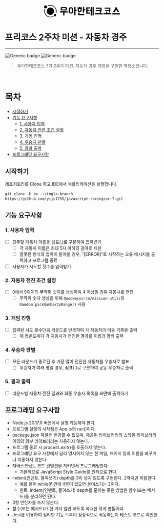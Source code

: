 <p align="center">
    <img src="./logo_full_light.png" alt="우아한테크코스" width="250px">
</p>

# 프리코스 2주차 미션 - 자동차 경주

---

![Generic badge](https://img.shields.io/badge/precourse-week2-green.svg)
![Generic badge](https://img.shields.io/badge/test-6_passed-blue.svg)

> 우아한테크코스 7기 2주차 미션, 자동차 경주 게임을 구현한 저장소입니다.

<br>

# 목차

- [시작하기](#시작하기)
- [기능 요구사항](#기능-요구사항)
    - [1. 사용자 입력](#1-사용자-입력)
    - [2. 자동차 전진 조건 설정](#2-자동차-전진-조건-설정)
    - [3. 게임 진행](#3-게임-진행)
    - [4. 우승자 판별](#4-우승자-판별)
    - [5. 결과 출력](#5.-결과-출력)
- [프로그래밍 요구사항](#프로그래밍-요구사항)
      
## 시작하기
레포지토리를 Clone 하고 IDE에서 애플리케이션을 실행합니다.

```git
git clone -b as --single-branch https://github.com/yiju1755/javascript-racingcar-7.git
```

## 기능 요구사항

### 1. 사용자 입력
- [ ] 경주할 자동차 이름을 쉼표(,)로 구분하여 입력받기
  - [ ] 각 자동차 이름은 최대 5자 이하의 길이로 제한
  - [ ] 잘못된 형식의 입력이 들어올 경우, "[ERROR]"로 시작하는 오류 메시지를 출력하고 프로그램 종료
- [ ] 사용자가 시도할 횟수를 입력받기

### 2. 자동차 전진 조건 설정
- [ ] 0에서 9까지의 무작위 숫자를 생성하여 4 이상일 경우 자동차를 전진
  - [ ] 무작위 숫자 생성을 위해 `@woowacourse/mission-utils`의 `Random.pickNumberInRange()` 사용

### 3. 게임 진행
- [ ] 입력된 시도 횟수만큼 라운드를 반복하여 각 자동차의 이동 기록을 출력
  - [ ] 매 라운드마다 각 자동차가 전진한 결과를 이름과 함께 출력

### 4. 우승자 판별
- [ ] 모든 라운드가 종료된 후 가장 많이 전진한 자동차를 우승자로 발표
  - [ ] 우승자가 여러 명일 경우, 쉼표(,)로 구분하여 공동 우승자로 출력

### 5. 결과 출력
- [ ] 라운드별 자동차 전진 결과와 최종 우승자 목록을 화면에 출력하기

## 프로그래밍 요구사항
- Node.js 20.17.0 버전에서 실행 가능해야 한다.
- 프로그램 실행의 시작점은 App.js의 run()이다.
- package.json 파일은 변경할 수 없으며, 제공된 라이브러리와 스타일 라이브러리 이외의 외부 라이브러리는 사용하지 않는다.
- 프로그램 종료 시 process.exit()를 호출하지 않는다.
- 프로그래밍 요구 사항에서 달리 명시하지 않는 한 파일, 패키지 등의 이름을 바꾸거나 이동하지 않는다.
- 자바스크립트 코드 컨벤션을 지키면서 프로그래밍한다.
  - 기본적으로 JavaScript Style Guide를 원칙으로 한다.
- indent(인덴트, 들여쓰기) depth를 3이 넘지 않도록 구현한다. 2까지만 허용한다.
  - 예를 들어 while문 안에 if문이 있으면 들여쓰기는 2이다.
  - 힌트: indent(인덴트, 들여쓰기) depth를 줄이는 좋은 방법은 함수(또는 메서드)를 분리하면 된다.
- 3항 연산자를 쓰지 않는다.
- 함수(또는 메서드)가 한 가지 일만 하도록 최대한 작게 만들어라.
- Jest를 이용하여 정리한 기능 목록이 정상적으로 작동하는지 테스트 코드로 확인한다.

